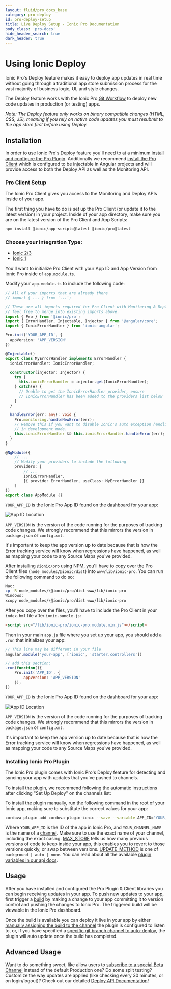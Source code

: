 ```yaml
---
layout: fluid/pro_docs_base
category: pro-deploy
id: pro-deploy-setup
title: Live Deploy Setup - Ionic Pro Documentation
body_class: 'pro-docs'
hide_header_search: true
dark_header: true
---
```


# Using Ionic Deploy

Ionic Pro's Deploy feature makes it easy to deploy app updates in real time without going through a
traditional app store submission process for the vast majority of business logic, UI, and style changes.

The Deploy feature works with the Ionic Pro [Git Workflow](/docs/pro/basics/git/) to deploy new code updates
in production (or testing) apps.

*Note: The Deploy feature only works on binary compatible changes (HTML, CSS, JS),
meaning if you rely on native code updates you must resubmit to the app store first before using Deploy.*

## Installation

In order to use Ionic Pro's Deploy feature you'll need to at a minimum
[install and configure the Pro Plugin](#installing-ionic-pro-plugin).
Additionally we recommend [install the Pro Client](#pro-client-setup) which is configured to be injectable in
Angular projects and will provide access to both the Deploy API as well as the Monitoring API.

### Pro Client Setup

The Ionic Pro Client gives you access to the Monitoring and Deploy APIs inside of your app.

The first thing you have to do is set up the Pro Client (or update it to the latest version) in your project. Inside of your app directory, make sure you are on the latest version of the Pro Client and App Scripts:

```bash
npm install @ionic/app-scripts@latest @ionic/pro@latest
```

### Choose your Integration Type:

<div style="margin-top:15px;">

<!-- Nav tabs -->
<ul class="nav nav-tabs" role="tablist">
<li role="ionic2" class="active"><a href="#ionic2" aria-controls="ionic2" role="tab" data-toggle="tab">Ionic 2/3</a></li>
<li role="ionic1"><a href="#ionic1" aria-controls="ionic1" role="tab" data-toggle="tab">Ionic 1</a></li>
</ul>

<!-- Tab panes -->
<div class="tab-content">
<div role="tabpanel" class="tab-pane active" id="ionic2">

<div markdown="1">

<!-- IONIC 2+ CONTENT STARTS HERE -->

You'll want to initialize Pro Client with your App ID and App Version from Ionic Pro inside of `app.module.ts`.

Modify your `app.module.ts` to include the following code:

```typescript
// All of your imports that are already there
// import { ... } from '...';

// These are all imports required for Pro Client with Monitoring & Deploy,
// feel free to merge into existing imports above.
import { Pro } from '@ionic/pro';
import { ErrorHandler, Injectable, Injector } from '@angular/core';
import { IonicErrorHandler } from 'ionic-angular';

Pro.init('YOUR_APP_ID', {
  appVersion: 'APP_VERSION'
})

@Injectable()
export class MyErrorHandler implements ErrorHandler {
  ionicErrorHandler: IonicErrorHandler;

  constructor(injector: Injector) {
    try {
      this.ionicErrorHandler = injector.get(IonicErrorHandler);
    } catch(e) {
      // Unable to get the IonicErrorHandler provider, ensure
      // IonicErrorHandler has been added to the providers list below
    }
  }

  handleError(err: any): void {
    Pro.monitoring.handleNewError(err);
    // Remove this if you want to disable Ionic's auto exception handling
    // in development mode.
    this.ionicErrorHandler && this.ionicErrorHandler.handleError(err);
  }
}

@NgModule({
    // ...
    // Modify your providers to include the following
    providers: [
        // ...
        IonicErrorHandler,
        [{ provide: ErrorHandler, useClass: MyErrorHandler }]
    ]
})
export class AppModule {}
```

`YOUR_APP_ID` is the Ionic Pro App ID found on the dashboard for your app:

![App ID Location](/img/docs/pro/app-id-location.png?1)

`APP_VERSION` is the version of the code running for the purposes of tracking code changes. We strongly recommend that this mirrors the version in `package.json` or `config.xml`.

<div class="alert alert-warning" role="alert">It's important to keep the app version up to date because that is how the Error tracking
service will know when regressions have happened, as well as mapping your code to any
Source Maps you've provided.</div>

<!-- END IONIC 2+ CONTENT -->

</div>

</div>
<div role="tabpanel" class="tab-pane" id="ionic1">

<div markdown="1">

<!-- IONIC 1 CONTENT STARTS HERE -->

After installing `@ionic/pro` using NPM, you'll have to copy over the Pro Client files (`node_modules/@ionic/dist`) into `www/lib/ionic-pro`. You can run the following command to do so:

```bash
Mac:
cp -R node_modules/\@ionic/pro/dist www/lib/ionic-pro
Windows:
xcopy node_modules/\@ionic/pro/dist www/lib/ionic-pro
```

After you copy over the files, you'll have to include the Pro Client in your `index.hml` file after `ionic.bundle.js`:

```html
<script src="/lib/ionic-pro/ionic-pro.module.min.js"></script>
```

Then in your main `app.js` file where you set up your app, you should add a `.run` that initializes your app:

```javascript
// This line may be different in your file
angular.module('your-app', ['ionic', 'starter.controllers'])

// add this section:
.run(function(){
    Pro.init('APP_ID', {
        appVersion: 'APP_VERSION'
    });
})
```

`YOUR_APP_ID` is the Ionic Pro App ID found on the dashboard for your app:

![App ID Location](/img/docs/pro/app-id-location.png)

`APP_VERSION` is the version of the code running for the purposes of tracking code changes. We strongly recommend that this mirrors the version in `package.json` or `config.xml`.

<div class="alert alert-warning" role="alert">It's important to keep the app version up to date because that is how the Error tracking
service will know when regressions have happened, as well as mapping your code to any
Source Maps you've provided.</div>

<!-- IONIC 1 CONTENT ENDS HERE -->

</div>

</div>
</div>

</div>

### Installing Ionic Pro Plugin

The Ionic Pro plugin comes with Ionic Pro's Deploy feature for detecting and syncing your app with updates that you've pushed to channels.

To install the plugin, we recommend following the automatic instructions after clicking "Set Up Deploy" on the channels list:

To install the plugin manually, run the following command in the root of your Ionic app, making sure to substitute the correct values for your app:

```bash
cordova plugin add cordova-plugin-ionic --save --variable APP_ID="YOUR_APP_ID" --variable CHANNEL_NAME="YOUR_CHANNEL_NAME" --variable UPDATE_METHOD="background|auto|none" --variable MAX_STORE="2"
```

Where `YOUR_APP_ID` is the ID of the app in Ionic Pro, and `YOUR_CHANNEL_NAME` is the name of a [channel](/docs/pro/deploy/channels).
Make sure to use the exact name of your channel, including the exact casing.
[MAX_STORE](/docs/pro/deploy/api/#max_store) tells us how many previous versions of code to keep inside your app,
this enables you to revert to those versions quickly, or swap between versions.
[UPDATE_METHOD](/docs/pro/deploy/api/#update_method) is one of `background | auto | none`. You can read about all the
available [plugin variables in our api docs](/docs/pro/deploy/api/#plugin-variables).

## Usage

After you have installed and configured the Pro Plugin & Client libraries you can begin receiving updates in your app.
To push new updates to your app, first trigger a [build](/docs/pro/deploy/builds/) by making a change to your app
committing it to version control and pushing the changes to Ionic Pro. The triggered build will be viewable in the
Ionic Pro dashboard.

Once the build is available you can deploy it live in your app by either
[manually assigning the build to the channel](/docs/pro/deploy/channels/#assigning-a-build-to-a-channel)
the plugin is configured to listen to, or, if you have specified a
[specific git branch channel to auto-deploy](/docs/pro/deploy/channels/#automating-deployment-from-a-git-branch),
the plugin will auto update once the build has completed.

## Advanced Usage

Want to do something sweet, like allow users to [subscribe to a special Beta Channel](/docs/pro/deploy/tutorials/#setting-up-a-beta-channel) instead of the default Production one?
Do some split testing? Customize the way updates are applied (like checking every 30 minutes, or on login/logout)?
Check out our detailed [Deploy API Documentation](/docs/pro/deploy/api)!
